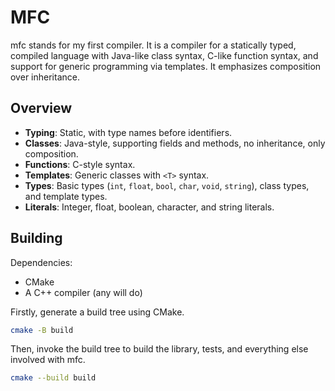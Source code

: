 # MFC

mfc stands for my first compiler. It is a compiler for a statically typed, compiled language with Java-like class syntax, C-like function syntax, and support for generic programming via templates. It emphasizes composition over inheritance. 

## Overview
- **Typing**: Static, with type names before identifiers.
- **Classes**: Java-style, supporting fields and methods, no inheritance, only composition.
- **Functions**: C-style syntax.
- **Templates**: Generic classes with `<T>` syntax.
- **Types**: Basic types (`int`, `float`, `bool`, `char`, `void`, `string`), class types, and template types.
- **Literals**: Integer, float, boolean, character, and string literals.


## Building

Dependencies:

 - CMake
 - A C++ compiler (any will do)


Firstly, generate a build tree using CMake.
```sh
cmake -B build
```

Then, invoke the build tree to build the library, tests, and everything else involved with mfc.
```sh
cmake --build build
```